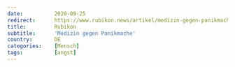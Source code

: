 ```yaml
---
date:          2020-09-25
redirect:      https://www.rubikon.news/artikel/medizin-gegen-panikmache
title:         Rubikon
subtitle:      'Medizin gegen Panikmache'
country:       DE
categories:    [Mensch]
tags:          [angst]
---
```

